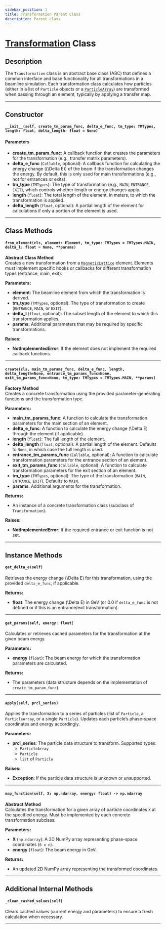```yaml
---
sidebar_position: 1
title: Transformation Parent Class
description: Parent class
---
```


# [Transformation](https://github.com/ocelot-collab/ocelot/blob/master/ocelot/cpbd/transformations/transformation.py#L22) Class

## Description

The `Transformation` class is an abstract base class (ABC) that defines a common interface and base functionality 
for all transformations in a beamline simulation. Each transformation class calculates how particles 
(either in a list of `Particle` objects or a [`ParticleArray`](../OCELOT%20fundamentals/particle-array.md)) are transformed 
when passing through an element, typically by applying a transfer map.

---

## Constructor

#### `__init__(self, create_tm_param_func, delta_e_func, tm_type: TMTypes, length: float, delta_length: float = None)`

#### Parameters
- **create_tm_param_func**: A callback function that creates the parameters for the transformation (e.g., transfer matrix parameters).
- **delta_e_func** (`Callable`, optional): A callback function for calculating the energy change (\(\Delta E\)) of the beam if the transformation changes the energy. By default, this is only used for main transformations (e.g., not for entrances or exits).
- **tm_type** (`TMTypes`): The type of transformation (e.g., `MAIN`, `ENTRANCE`, `EXIT`), which controls whether length or energy changes apply.
- **length** (`float`): The total length of the element, in meters, to which the transformation is applied.
- **delta_length** (`float`, optional): A partial length of the element for calculations if only a portion of the element is used.

---

## Class Methods

#### `from_element(cls, element: Element, tm_type: TMTypes = TMTypes.MAIN, delta_l: float = None, **params)`
**Abstract Class Method**  
Creates a new transformation from a [`MagneticLattice`](../OCELOT%20fundamentals/magnet-lattice.md) element. Elements must implement specific hooks or callbacks for different transformation types (entrance, main, exit).

**Parameters:**
- **element**: The beamline element from which the transformation is derived.
- **tm_type** (`TMTypes`, optional): The type of transformation to create (`ENTRANCE`, `MAIN`, or `EXIT`).  
- **delta_l** (`float`, optional): The subset length of the element to which this transformation applies.  
- **params**: Additional parameters that may be required by specific transformations.

**Raises:**
- **NotImplementedError**: If the element does not implement the required callback functions.

---

#### `create(cls, main_tm_params_func, delta_e_func, length, delta_length=None, entrance_tm_params_func=None, exit_tm_params_func=None, tm_type: TMTypes = TMTypes.MAIN, **params)`
**Factory Method**  
Creates a concrete transformation using the provided parameter-generating functions and the transformation type.

**Parameters:**
- **main_tm_params_func**: A function to calculate the transformation parameters for the main section of an element.
- **delta_e_func**: A function to calculate the energy change \(\Delta E\) through the element (if applicable).
- **length** (`float`): The full length of the element.
- **delta_length** (`float`, optional): A partial length of the element. Defaults to `None`, in which case the full length is used.
- **entrance_tm_params_func** (`Callable`, optional): A function to calculate transformation parameters for the entrance section of an element.
- **exit_tm_params_func** (`Callable`, optional): A function to calculate transformation parameters for the exit section of an element.
- **tm_type** (`TMTypes`, optional): The type of the transformation (`MAIN`, `ENTRANCE`, `EXIT`). Defaults to `MAIN`.
- **params**: Additional arguments for the transformation.

**Returns:**
- An instance of a concrete transformation class (subclass of `Transformation`).

**Raises:**
- **NotImplementedError**: If the required entrance or exit function is not set.

---

## Instance Methods

#### `get_delta_e(self)`
Retrieves the energy change \(\Delta E\) for this transformation, using the provided `delta_e_func`, if applicable.

**Returns:**
- **float**: The energy change \(\Delta E\) in GeV (or 0.0 if `delta_e_func` is not defined or if this is an entrance/exit transformation).

---

#### `get_params(self, energy: float)`
Calculates or retrieves cached parameters for the transformation at the given beam energy.

**Parameters:**
- **energy** (`float`): The beam energy for which the transformation parameters are calculated.

**Returns:**
- The parameters (data structure depends on the implementation of `create_tm_param_func`).

---

#### `apply(self, prcl_series)`
Applies the transformation to a series of particles (list of `Particle`, a `ParticleArray`, or a single `Particle`). Updates each particle’s phase-space coordinates and energy accordingly.

**Parameters:**
- **prcl_series**: The particle data structure to transform. Supported types:
  - `ParticleArray`
  - `Particle`
  - `list` of `Particle`

**Raises:**
- **Exception**: If the particle data structure is unknown or unsupported.

---

#### `map_function(self, X: np.ndarray, energy: float) -> np.ndarray`
**Abstract Method**  
Calculates the transformation for a given array of particle coordinates `X` at the specified energy. Must be implemented by each concrete transformation subclass.

**Parameters:**
- **X** (`np.ndarray`): A 2D NumPy array representing phase-space coordinates (`6 x n`).
- **energy** (`float`): The beam energy in GeV.

**Returns:**
- An updated 2D NumPy array representing the transformed coordinates.

---

## Additional Internal Methods

#### `_clean_cashed_values(self)`
Clears cached values (current energy and parameters) to ensure a fresh calculation when necessary.

---

